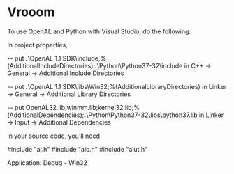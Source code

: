 # Vrooom

To use OpenAL and Python with Visual Studio, do the following: 

In project properties, 

-- put
***.***\OpenAL 1.1 SDK\include;%(AdditionalIncludeDirectories);***.***\Python\Python37-32\include
   in
C++ -> General -> Additional Include Directories

-- put 
***.***\OpenAL 1.1 SDK\libs\Win32;%(AdditionalLibraryDirectories)
   in
Linker -> General -> Additional Library Directories

-- put
OpenAL32.lib;winmm.lib;kernel32.lib;%(AdditionalDependencies);***.***\Python\Python37-32\libs\python37.lib 
   in
Linker -> Input -> Additional Dependencies 

in your source code, you'll need 

#include "al.h" 
#include "alc.h" 
#include "alut.h"


Application: Debug - Win32
